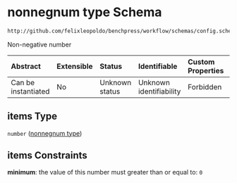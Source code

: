 # nonnegnum type Schema

```txt
http://github.com/felixleopoldo/benchpress/workflow/schemas/config.schema.json#/definitions/nonnegnumlist/items
```

Non-negative number

| Abstract            | Extensible | Status         | Identifiable            | Custom Properties | Additional Properties | Access Restrictions | Defined In                                                        |
| :------------------ | :--------- | :------------- | :---------------------- | :---------------- | :-------------------- | :------------------ | :---------------------------------------------------------------- |
| Can be instantiated | No         | Unknown status | Unknown identifiability | Forbidden         | Allowed               | none                | [config.schema.json\*](config.schema.json "open original schema") |

## items Type

`number` ([nonnegnum type](config-definitions-nonnegnum-type.md))

## items Constraints

**minimum**: the value of this number must greater than or equal to: `0`
